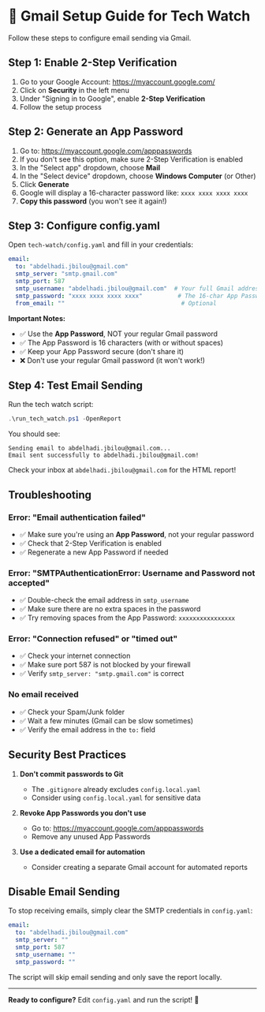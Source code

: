 # 📧 Gmail Setup Guide for Tech Watch

Follow these steps to configure email sending via Gmail.

## Step 1: Enable 2-Step Verification

1. Go to your Google Account: https://myaccount.google.com/
2. Click on **Security** in the left menu
3. Under "Signing in to Google", enable **2-Step Verification**
4. Follow the setup process

## Step 2: Generate an App Password

1. Go to: https://myaccount.google.com/apppasswords
2. If you don't see this option, make sure 2-Step Verification is enabled
3. In the "Select app" dropdown, choose **Mail**
4. In the "Select device" dropdown, choose **Windows Computer** (or Other)
5. Click **Generate**
6. Google will display a 16-character password like: `xxxx xxxx xxxx xxxx`
7. **Copy this password** (you won't see it again!)

## Step 3: Configure config.yaml

Open `tech-watch/config.yaml` and fill in your credentials:

```yaml
email:
  to: "abdelhadi.jbilou@gmail.com"
  smtp_server: "smtp.gmail.com"
  smtp_port: 587
  smtp_username: "abdelhadi.jbilou@gmail.com"  # Your full Gmail address
  smtp_password: "xxxx xxxx xxxx xxxx"          # The 16-char App Password
  from_email: ""                                 # Optional
```

**Important Notes:**
- ✅ Use the **App Password**, NOT your regular Gmail password
- ✅ The App Password is 16 characters (with or without spaces)
- ✅ Keep your App Password secure (don't share it)
- ❌ Don't use your regular Gmail password (it won't work!)

## Step 4: Test Email Sending

Run the tech watch script:

```powershell
.\run_tech_watch.ps1 -OpenReport
```

You should see:
```
Sending email to abdelhadi.jbilou@gmail.com...
Email sent successfully to abdelhadi.jbilou@gmail.com!
```

Check your inbox at `abdelhadi.jbilou@gmail.com` for the HTML report!

## Troubleshooting

### Error: "Email authentication failed"
- ✅ Make sure you're using an **App Password**, not your regular password
- ✅ Check that 2-Step Verification is enabled
- ✅ Regenerate a new App Password if needed

### Error: "SMTPAuthenticationError: Username and Password not accepted"
- ✅ Double-check the email address in `smtp_username`
- ✅ Make sure there are no extra spaces in the password
- ✅ Try removing spaces from the App Password: `xxxxxxxxxxxxxxxx`

### Error: "Connection refused" or "timed out"
- ✅ Check your internet connection
- ✅ Make sure port 587 is not blocked by your firewall
- ✅ Verify `smtp_server: "smtp.gmail.com"` is correct

### No email received
- ✅ Check your Spam/Junk folder
- ✅ Wait a few minutes (Gmail can be slow sometimes)
- ✅ Verify the email address in the `to:` field

## Security Best Practices

1. **Don't commit passwords to Git**
   - The `.gitignore` already excludes `config.local.yaml`
   - Consider using `config.local.yaml` for sensitive data

2. **Revoke App Passwords you don't use**
   - Go to: https://myaccount.google.com/apppasswords
   - Remove any unused App Passwords

3. **Use a dedicated email for automation**
   - Consider creating a separate Gmail account for automated reports

## Disable Email Sending

To stop receiving emails, simply clear the SMTP credentials in `config.yaml`:

```yaml
email:
  to: "abdelhadi.jbilou@gmail.com"
  smtp_server: ""
  smtp_port: 587
  smtp_username: ""
  smtp_password: ""
```

The script will skip email sending and only save the report locally.

---

**Ready to configure?** Edit `config.yaml` and run the script! 🚀
